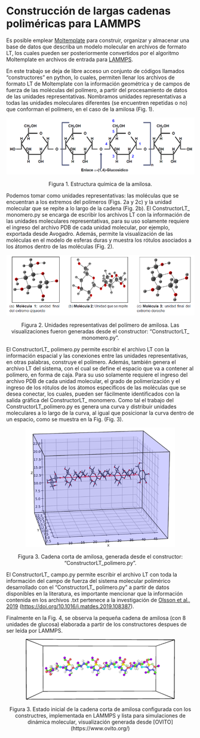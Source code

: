 # Construcción de largas cadenas poliméricas para LAMMPS

Es posible emplear [Moltemplate](https://www.moltemplate.org/) para construir, organizar y almacenar una base de datos que describa un modelo molecular en archivos de formato LT, los cuales pueden ser posteriormente convertidos por el algoritmo Moltemplate en archivos de entrada para [LAMMPS](https://lammps.sandia.gov/).

En este trabajo se deja de libre acceso un conjunto de códigos llamados “constructores” en python, lo cuales, permiten llenar los archivos de formato LT de Moltemplate con la información geométrica y de campos de fuerza de las moléculas del polímero, a partir del procesamiento de datos de las unidades representativas. Nombramos unidades representativas a todas las unidades moleculares diferentes (se encuentren repetidas o no) que conforman el polímero, en el caso de la amilosa (Fig. 1).

<p align="center">
<img src="https://github.com/daniastor/Polimeros-Biodegradables/blob/main/Imagenes/Estructura_Amilosa.PNG" width="600" height="">
</p>
<p align="center">
Figura 1. Estructura química de la amilosa.
</p>

Podemos tomar como unidades representativas: las moléculas que se encuentran a los extremos del polímeros (Figs. 2a y 2c) y la unidad molecular que se repite a lo largo de la cadena (Fig. 2b). El ConstructorLT_ monomero.py se encarga de escribir los archivos LT con la información de las unidades moleculares representativas, para su uso solamente requiere el ingreso del archivo PDB de cada unidad molecular, por ejemplo, exportada desde Avogadro. Además, permite la visualización de las moléculas en el modelo de esferas duras y muestra los rótulos asociados a los átomos dentro de las moléculas (Fig. 2).

<p align="center">
<img src="https://github.com/daniastor/Polimeros-Biodegradables/blob/main/Imagenes/Unidades_repre.PNG" width="600" height="">
</p>
<p align="center">
Figura 2. Unidades representativas del polímero de amilosa. Las visualizaciones fueron generadas
desde el constructor: “ConstructorLT_ monomero.py”.
</p>

El ConstructorLT_ polimero.py permite escribir el archivo LT con la información espacial y las conexiones entre las unidades representativas, en otras palabras, construye el polímero. Además, también genera el archivo LT del sistema, con el cual se define el espacio que va a contener al polímero, en forma de caja. Para su uso solamente requiere el ingreso del archivo PDB de cada unidad molecular, el grado de polimerización y el ingreso de los rótulos de los átomos específicos de las moléculas que se desea conectar, los cuales, pueden ser fácilmente identificados con la salida gráfica del ConstructorLT_ monomero. Como tal el trabajo del ConstructorLT_polimero.py es genera una curva y distribuir unidades moleculares a lo largo de la curva, al igual que posicionar la curva dentro de un espacio,
como se muestra en la Fig. (Fig. 3).

<p align="center">
<img src="https://github.com/daniastor/Polimeros-Biodegradables/blob/main/Imagenes/Camilosa.svg" width="400" height="">
</p>
<p align="center">
Figura 3. Cadena corta de amilosa, generada desde el constructor: “ConstructorLT_polimero.py”.
</p>

El ConstructorLT_ campo.py permite escribir el archivo LT con toda la información del campo de fuerza del sistema molecular polimérico desarrollado con el “ConstructorLT_ polimero.py” a partir de datos disponibles en la literatura, es importante mencionar que la información contenida en los archivos .txt pertenece a la investigación de [Olsson et al., 2019](https://www.sciencedirect.com/science/article/pii/S0264127519308251) (https://doi.org/10.1016/j.matdes.2019.108387). 

Finalmente en la Fig. 4, se observa la pequeña cadena de amilosa (con 8 unidades de glucosa) elaborada a partir de los constructores despues de ser leída por LAMMPS.

<p align="center">
<img src="https://github.com/daniastor/Polimeros-Biodegradables/blob/main/Imagenes/U8_EstadoInicial.png" width="400" height="">
</p>
<p align="center">
Figura 3. Estado inicial de la cadena corta de amilosa configurada con los constructres, implementada en LAMMPS y lista para simulaciones de dinámica molecular, visualización generada desde [OVITO](https://www.ovito.org/)
</p>

